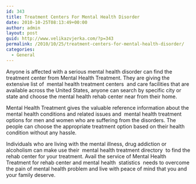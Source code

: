 ```yaml
---
id: 343
title: Treatment Centers For Mental Health Disorder
date: 2010-10-25T08:13:49+00:00
author: admin
layout: post
guid: http://www.velikazvjerka.com/?p=343
permalink: /2010/10/25/treatment-centers-for-mental-health-disorder/
categories:
  - General
---
```

Anyone is affected with a serious mental health disorder can find the treatment center from Mental Health Treatment. They are giving the extensive list of &nbsp;mental health treatment centers&nbsp; and care facilities that are available across the United States, anyone can search by specific city or state and choose the mental health rehab center near from their home.

Mental Health Treatment gives the valuable reference information about the mental health conditions and related issues and &nbsp;mental health treatment&nbsp; options for men and women who are suffering from the disorders. The people can choose the appropriate treatment option based on their health condition without any hassle.

Individuals who are living with the mental illness, drug addiction or alcoholism can make use their &nbsp;mental health treatment directory&nbsp; to find the rehab center for your treatment. Avail the service of Mental Health Treatment for rehab center and mental health &nbsp;statistics&nbsp; needs to overcome the pain of mental health problem and live with peace of mind that you and your family deserve.
